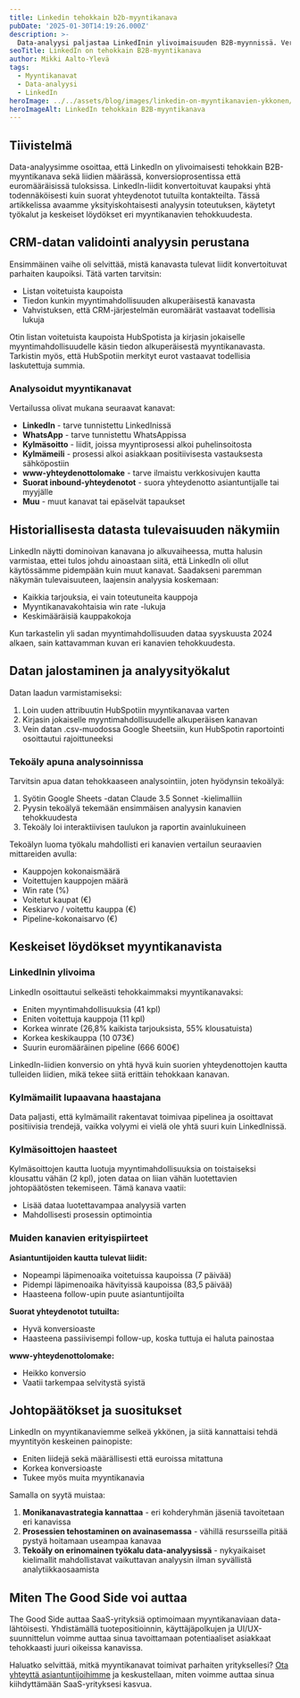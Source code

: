 ```yaml
---
title: Linkedin tehokkain b2b-myyntikanava
pubDate: '2025-01-30T14:19:26.000Z'
description: >-
  Data-analyysi paljastaa LinkedInin ylivoimaisuuden B2B-myynnissä. Vertailussa liidimäärät, konversiot ja euromääräiset tulokset eri myyntikanavista. LinkedIn-liidit konvertoituvat kaupaksi yhtä todennäköisesti kuin suorat yhteydenotot tutuilta.
seoTitle: LinkedIn on tehokkain B2B-myyntikanava
author: Mikki Aalto-Ylevä
tags:
  - Myyntikanavat
  - Data-analyysi
  - LinkedIn
heroImage: ../../assets/blog/images/linkedin-on-myyntikanavien-ykkonen/featured.jpg
heroImageAlt: LinkedIn tehokkain B2B-myyntikanava
---
```


## Tiivistelmä

Data-analyysimme osoittaa, että LinkedIn on ylivoimaisesti tehokkain B2B-myyntikanava sekä liidien määrässä, konversioprosentissa että euromääräisissä tuloksissa. LinkedIn-liidit konvertoituvat kaupaksi yhtä todennäköisesti kuin suorat yhteydenotot tutuilta kontakteilta. Tässä artikkelissa avaamme yksityiskohtaisesti analyysin toteutuksen, käytetyt työkalut ja keskeiset löydökset eri myyntikanavien tehokkuudesta.

## CRM-datan validointi analyysin perustana

Ensimmäinen vaihe oli selvittää, mistä kanavasta tulevat liidit konvertoituvat parhaiten kaupoiksi. Tätä varten tarvitsin:

- Listan voitetuista kaupoista
- Tiedon kunkin myyntimahdollisuuden alkuperäisestä kanavasta
- Vahvistuksen, että CRM-järjestelmän euromäärät vastaavat todellisia lukuja

Otin listan voitetuista kaupoista HubSpotista ja kirjasin jokaiselle myyntimahdollisuudelle käsin tiedon alkuperäisestä myyntikanavasta. Tarkistin myös, että HubSpotiin merkityt eurot vastaavat todellisia laskutettuja summia.

### Analysoidut myyntikanavat

Vertailussa olivat mukana seuraavat kanavat:

- **LinkedIn** - tarve tunnistettu LinkedInissä
- **WhatsApp** - tarve tunnistettu WhatsAppissa
- **Kylmäsoitto** - liidit, joissa myyntiprosessi alkoi puhelinsoitosta
- **Kylmämeili** - prosessi alkoi asiakkaan positiivisesta vastauksesta sähköpostiin
- **www-yhteydenottolomake** - tarve ilmaistu verkkosivujen kautta
- **Suorat inbound-yhteydenotot** - suora yhteydenotto asiantuntijalle tai myyjälle
- **Muu** - muut kanavat tai epäselvät tapaukset

## Historiallisesta datasta tulevaisuuden näkymiin

LinkedIn näytti dominoivan kanavana jo alkuvaiheessa, mutta halusin varmistaa, ettei tulos johdu ainoastaan siitä, että LinkedIn oli ollut käytössämme pidempään kuin muut kanavat. Saadakseni paremman näkymän tulevaisuuteen, laajensin analyysia koskemaan:

- Kaikkia tarjouksia, ei vain toteutuneita kauppoja
- Myyntikanavakohtaisia win rate -lukuja
- Keskimääräisiä kauppakokoja

Kun tarkastelin yli sadan myyntimahdollisuuden dataa syyskuusta 2024 alkaen, sain kattavamman kuvan eri kanavien tehokkuudesta.

## Datan jalostaminen ja analyysityökalut

Datan laadun varmistamiseksi:

1. Loin uuden attribuutin HubSpotiin myyntikanavaa varten
2. Kirjasin jokaiselle myyntimahdollisuudelle alkuperäisen kanavan
3. Vein datan .csv-muodossa Google Sheetsiin, kun HubSpotin raportointi osoittautui rajoittuneeksi

### Tekoäly apuna analysoinnissa

Tarvitsin apua datan tehokkaaseen analysointiin, joten hyödynsin tekoälyä:

1. Syötin Google Sheets -datan Claude 3.5 Sonnet -kielimalliin
2. Pyysin tekoälyä tekemään ensimmäisen analyysin kanavien tehokkuudesta
3. Tekoäly loi interaktiivisen taulukon ja raportin avainlukuineen

Tekoälyn luoma työkalu mahdollisti eri kanavien vertailun seuraavien mittareiden avulla:
- Kauppojen kokonaismäärä
- Voitettujen kauppojen määrä
- Win rate (%)
- Voitetut kaupat (€)
- Keskiarvo / voitettu kauppa (€)
- Pipeline-kokonaisarvo (€)

## Keskeiset löydökset myyntikanavista

### LinkedInin ylivoima

LinkedIn osoittautui selkeästi tehokkaimmaksi myyntikanavaksi:

- Eniten myyntimahdollisuuksia (41 kpl)
- Eniten voitettuja kauppoja (11 kpl)
- Korkea winrate (26,8% kaikista tarjouksista, 55% klousatuista)
- Korkea keskikauppa (10 073€)
- Suurin euromääräinen pipeline (666 600€)

LinkedIn-liidien konversio on yhtä hyvä kuin suorien yhteydenottojen kautta tulleiden liidien, mikä tekee siitä erittäin tehokkaan kanavan.

### Kylmämailit lupaavana haastajana

Data paljasti, että kylmämailit rakentavat toimivaa pipelinea ja osoittavat positiivisia trendejä, vaikka volyymi ei vielä ole yhtä suuri kuin LinkedInissä.

### Kylmäsoittojen haasteet

Kylmäsoittojen kautta luotuja myyntimahdollisuuksia on toistaiseksi klousattu vähän (2 kpl), joten dataa on liian vähän luotettavien johtopäätösten tekemiseen. Tämä kanava vaatii:

- Lisää dataa luotettavampaa analyysiä varten
- Mahdollisesti prosessin optimointia

### Muiden kanavien erityispiirteet

**Asiantuntijoiden kautta tulevat liidit:**
- Nopeampi läpimenoaika voitetuissa kaupoissa (7 päivää)
- Pidempi läpimenoaika hävityissä kaupoissa (83,5 päivää)
- Haasteena follow-upin puute asiantuntijoilta

**Suorat yhteydenotot tutuilta:**
- Hyvä konversioaste
- Haasteena passiivisempi follow-up, koska tuttuja ei haluta painostaa

**www-yhteydenottolomake:**
- Heikko konversio
- Vaatii tarkempaa selvitystä syistä

## Johtopäätökset ja suositukset

LinkedIn on myyntikanaviemme selkeä ykkönen, ja siitä kannattaisi tehdä myyntityön keskeinen painopiste:

- Eniten liidejä sekä määrällisesti että euroissa mitattuna
- Korkea konversioaste
- Tukee myös muita myyntikanavia

Samalla on syytä muistaa:

1. **Monikanavastrategia kannattaa** - eri kohderyhmän jäseniä tavoitetaan eri kanavissa
2. **Prosessien tehostaminen on avainasemassa** - vähillä resursseilla pitää pystyä hoitamaan useampaa kanavaa
3. **Tekoäly on erinomainen työkalu data-analyysissä** - nykyaikaiset kielimallit mahdollistavat vaikuttavan analyysin ilman syvällistä analytiikkaosaamista

## Miten The Good Side voi auttaa

The Good Side auttaa SaaS-yrityksiä optimoimaan myyntikanaviaan data-lähtöisesti. Yhdistämällä tuotepositioinnin, käyttäjäpolkujen ja UI/UX-suunnittelun voimme auttaa sinua tavoittamaan potentiaaliset asiakkaat tehokkaasti juuri oikeissa kanavissa.

Haluatko selvittää, mitkä myyntikanavat toimivat parhaiten yrityksellesi? [Ota yhteyttä asiantuntijoihimme](/fi/contact) ja keskustellaan, miten voimme auttaa sinua kiihdyttämään SaaS-yrityksesi kasvua.